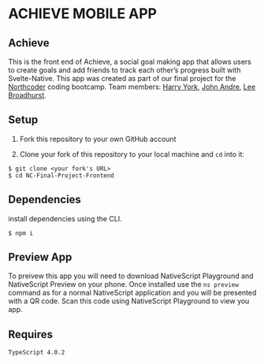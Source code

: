 # ACHIEVE MOBILE APP


## Achieve

This is the front end of Achieve, a social goal making app that allows users to create goals and add friends to track each other’s progress built with Svelte-Native. This app was created as part of our final project for the <a href="https://northcoders.com/">Northcoder</a> coding bootcamp. Team members: <a href="https://github.com/harryyork97">Harry York</a>, <a href="https://github.com/JohnA-NC">John Andre</a>, <a href="https://github.com/Lee-250">Lee Broadhurst</a>.

## Setup

1. Fork this repository to your own GitHub account

2. Clone your fork of this repository to your local machine and `cd` into it:

```
$ git clone <your fork's URL>
$ cd NC-Final-Project-Frontend
```

## Dependencies

install dependencies using the CLI.

```
$ npm i
```

## Preview App

To preivew this app you will need to download NativeScript Playground and NativeScript Preview on your phone. Once installed use the `ns preview` command as for a normal NativeScript application and you will be presented with a QR code. Scan this code using NativeScript Playground to view you app.


## Requires

```
TypeScript 4.0.2
```
